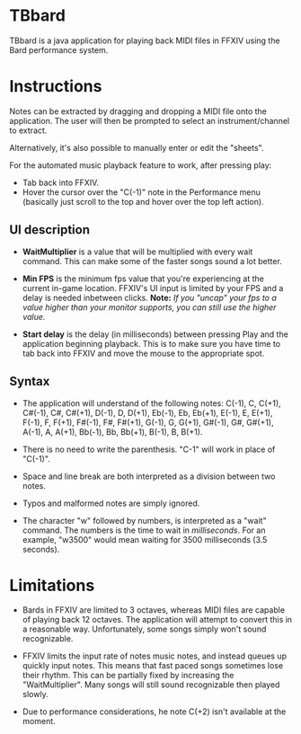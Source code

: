 # TBbard

TBbard is a java application for playing back MIDI files in FFXIV using the Bard performance system. 

# Instructions

Notes can be extracted by dragging and dropping a MIDI file onto the application. The user will then be prompted to select an instrument/channel to extract.

Alternatively, it's also possible to manually enter or edit the "sheets".

For the automated music playback feature to work, after pressing play:
* Tab back into FFXIV.
* Hover the cursor over the "C(-1)" note in the Performance menu (basically just scroll to the top and hover over the top left action).

## UI description

* **WaitMultiplier** is a value that will be multiplied with every wait command. This can make some of the faster songs sound a lot better. 

* **Min FPS** is the minimum fps value that you're experiencing at the current in-game location. FFXIV's UI input is limited by your FPS and a delay is needed inbetween clicks. **Note:** *If you "uncap" your fps to a value higher than your monitor supports, you can still use the higher value.*

* **Start delay** is the delay (in milliseconds) between pressing Play and the application beginning playback. This is to make sure you have time to tab back into FFXIV and move the mouse to the appropriate spot.

## Syntax


* The application will understand of the following notes: C(-1), C, C(+1), C#(-1), C#, C#(+1), D(-1), D, D(+1), Eb(-1), Eb, Eb(+1), E(-1), E, E(+1), F(-1), F, F(+1), F#(-1), F#, F#(+1), G(-1), G, G(+1), G#(-1), G#, G#(+1), A(-1), A, A(+1), Bb(-1), Bb, Bb(+1), B(-1), B, B(+1).

* There is no need to write the parenthesis. "C-1" will work in place of "C(-1)".

* Space and line break are both interpreted as a division between two notes. 

* Typos and malformed notes are simply ignored.

* The character "w" followed by numbers, is interpreted as a "wait" command. The numbers is the time to wait in *milliseconds*. For an example, "w3500" would mean waiting for 3500 milliseconds (3.5 seconds).

# Limitations

* Bards in FFXIV are limited to 3 octaves, whereas MIDI files are capable of playing back 12 octaves. The application will attempt to convert this in a reasonable way. Unfortunately, some songs simply won't sound recognizable.

* FFXIV limits the input rate of notes music notes, and instead queues up quickly input notes. This means that fast paced songs sometimes lose their rhythm. This can be partially fixed by increasing the "WaitMultiplier". Many songs will still sound recognizable then played slowly.

* Due to performance considerations, he note C(+2) isn't available at the moment.
